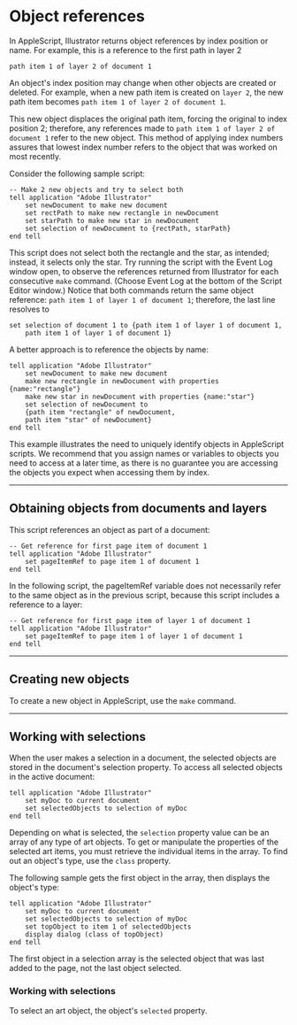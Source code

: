 # Object references

In AppleScript, Illustrator returns object references by index position or name. For example, this is a reference to the first path in layer 2

```applescript
path item 1 of layer 2 of document 1
```

An object's index position may change when other objects are created or deleted. For example, when a new path item is created on `layer 2`, the new path item becomes `path item 1 of layer 2 of document 1`.

This new object displaces the original path item, forcing the original to index position 2; therefore, any references made to `path item 1 of layer 2 of document 1` refer to the new object. This method of applying index numbers assures that lowest index number refers to the object that was worked on most recently.

Consider the following sample script:

```applescript
-- Make 2 new objects and try to select both
tell application "Adobe Illustrator"
    set newDocument to make new document
    set rectPath to make new rectangle in newDocument
    set starPath to make new star in newDocument
    set selection of newDocument to {rectPath, starPath}
end tell
```

This script does not select both the rectangle and the star, as intended; instead, it selects only the star. Try running the script with the Event Log window open, to observe the references returned from Illustrator for each consecutive `make` command. (Choose Event Log at the bottom of the Script Editor window.) Notice that both commands return the same object reference: `path item 1 of layer 1 of document 1`; therefore, the last line resolves to

```applescript
set selection of document 1 to {path item 1 of layer 1 of document 1,
    path item 1 of layer 1 of document 1}
```

A better approach is to reference the objects by name:

```applescript
tell application "Adobe Illustrator"
    set newDocument to make new document
    make new rectangle in newDocument with properties {name:"rectangle"}
    make new star in newDocument with properties {name:"star"}
    set selection of newDocument to
    {path item "rectangle" of newDocument,
    path item "star" of newDocument}
end tell
```

This example illustrates the need to uniquely identify objects in AppleScript scripts. We recommend that you assign names or variables to objects you need to access at a later time, as there is no guarantee you are accessing the objects you expect when accessing them by index.

---

## Obtaining objects from documents and layers

This script references an object as part of a document:

```applescript
-- Get reference for first page item of document 1
tell application "Adobe Illustrator"
    set pageItemRef to page item 1 of document 1
end tell
```

In the following script, the pageItemRef variable does not necessarily refer to the same object as in the previous script, because this script includes a reference to a layer:

```applescript
-- Get reference for first page item of layer 1 of document 1
tell application "Adobe Illustrator"
    set pageItemRef to page item 1 of layer 1 of document 1
end tell
```

---

## Creating new objects

To create a new object in AppleScript, use the `make` command.

---

## Working with selections

When the user makes a selection in a document, the selected objects are stored in the document's selection property. To access all selected objects in the active document:

```applescript
tell application "Adobe Illustrator"
    set myDoc to current document
    set selectedObjects to selection of myDoc
end tell
```

Depending on what is selected, the `selection` property value can be an array of any type of art objects. To get or manipulate the properties of the selected art items, you must retrieve the individual items in the array. To find out an object's type, use the `class` property.

The following sample gets the first object in the array, then displays the object's type:

```applescript
tell application "Adobe Illustrator"
    set myDoc to current document
    set selectedObjects to selection of myDoc
    set topObject to item 1 of selectedObjects
    display dialog (class of topObject)
end tell
```

The first object in a selection array is the selected object that was last added to the page, not the last object selected.

### Working with selections

To select an art object, the object's `selected` property.
